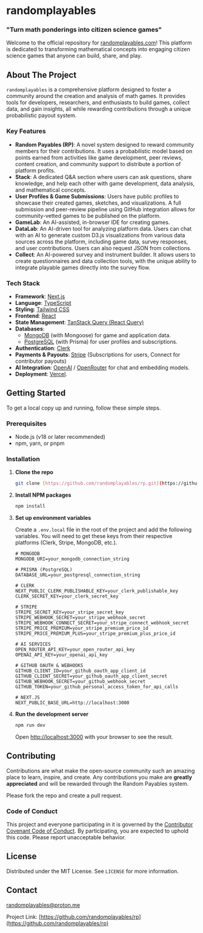 # randomplayables

### "Turn math ponderings into citizen science games"

Welcome to the official repository for [randomplayables.com](https://www.randomplayables.com)! This platform is dedicated to transforming mathematical concepts into engaging citizen science games that anyone can build, share, and play.

## About The Project

`randomplayables` is a comprehensive platform designed to foster a community around the creation and analysis of math games. It provides tools for developers, researchers, and enthusiasts to build games, collect data, and gain insights, all while rewarding contributions through a unique probabilistic payout system.


### Key Features
* **Random Payables (RP)**: A novel system designed to reward community members for their contributions. It uses a probabilistic model based on points earned from activities like game development, peer reviews, content creation, and community support to distribute a portion of platform profits.
* **Stack**: A dedicated Q&A section where users can ask questions, share knowledge, and help each other with game development, data analysis, and mathematical concepts.
* **User Profiles & Game Submissions**: Users have public profiles to showcase their created games, sketches, and visualizations. A full submission and peer-review pipeline using GitHub integration allows for community-vetted games to be published on the platform.
* **GameLab**: An AI-assisted, in-browser IDE for creating games.
* **DataLab**: An AI-driven tool for analyzing platform data. Users can chat with an AI to generate custom D3.js visualizations from various data sources across the platform, including game data, survey responses, and user contributions. Users can also request JSON from collections.
* **Collect**: An AI-powered survey and instrument builder. It allows users to create questionnaires and data collection tools, with the unique ability to integrate playable games directly into the survey flow.


### Tech Stack

* **Framework**: [Next.js](https://nextjs.org/)
* **Language**: [TypeScript](https://www.typescriptlang.org/)
* **Styling**: [Tailwind CSS](https://tailwindcss.com/)
* **Frontend**: [React](https://reactjs.org/)
* **State Management**: [TanStack Query (React Query)](https://tanstack.com/query/latest)
* **Databases**:
    * [MongoDB](https://www.mongodb.com/) (with Mongoose) for game and application data.
    * [PostgreSQL](https://www.postgresql.org/) (with Prisma) for user profiles and subscriptions.
* **Authentication**: [Clerk](https://clerk.com/)
* **Payments & Payouts**: [Stripe](https://stripe.com/) (Subscriptions for users, Connect for contributor payouts)
* **AI Integration**: [OpenAI](https://openai.com/) / [OpenRouter](https://openrouter.ai/) for chat and embedding models.
* **Deployment**: [Vercel](https://vercel.com/).

## Getting Started

To get a local copy up and running, follow these simple steps.

### Prerequisites

* Node.js (v18 or later recommended)
* npm, yarn, or pnpm

### Installation

1.  **Clone the repo**
    ```sh
    git clone [https://github.com/randomplayables/rp.git](https://github.com/randomplayables/rp.git)
    ```
2.  **Install NPM packages**
    ```sh
    npm install
    ```
3.  **Set up environment variables**

    Create a `.env.local` file in the root of the project and add the following variables. You will need to get these keys from their respective platforms (Clerk, Stripe, MongoDB, etc.).

    ```env
    # MONGODB
    MONGODB_URI=your_mongodb_connection_string

    # PRISMA (PostgreSQL)
    DATABASE_URL=your_postgresql_connection_string

    # CLERK
    NEXT_PUBLIC_CLERK_PUBLISHABLE_KEY=your_clerk_publishable_key
    CLERK_SECRET_KEY=your_clerk_secret_key

    # STRIPE
    STRIPE_SECRET_KEY=your_stripe_secret_key
    STRIPE_WEBHOOK_SECRET=your_stripe_webhook_secret
    STRIPE_WEBHOOK_CONNECT_SECRET=your_stripe_connect_webhook_secret
    STRIPE_PRICE_PREMIUM=your_stripe_premium_price_id
    STRIPE_PRICE_PREMIUM_PLUS=your_stripe_premium_plus_price_id

    # AI SERVICES
    OPEN_ROUTER_API_KEY=your_open_router_api_key
    OPENAI_API_KEY=your_openai_api_key

    # GITHUB OAUTH & WEBHOOKS
    GITHUB_CLIENT_ID=your_github_oauth_app_client_id
    GITHUB_CLIENT_SECRET=your_github_oauth_app_client_secret
    GITHUB_WEBHOOK_SECRET=your_github_webhook_secret
    GITHUB_TOKEN=your_github_personal_access_token_for_api_calls

    # NEXT.JS
    NEXT_PUBLIC_BASE_URL=http://localhost:3000
    ```

4.  **Run the development server**
    ```sh
    npm run dev
    ```

    Open [http://localhost:3000](http://localhost:3000) with your browser to see the result.


## Contributing

Contributions are what make the open-source community such an amazing place to learn, inspire, and create. Any contributions you make are **greatly appreciated** and will be rewarded through the Random Payables system.

Please fork the repo and create a pull request.

### Code of Conduct

This project and everyone participating in it is governed by the [Contributor Covenant Code of Conduct](https://www.contributor-covenant.org/version/1/0/0/code-of-conduct/). By participating, you are expected to uphold this code. Please report unacceptable behavior.

## License

Distributed under the MIT License. See `LICENSE` for more information.

## Contact

randomplayables@proton.me

Project Link: [https://github.com/randomplayables/rp](https://github.com/randomplayables/rp)